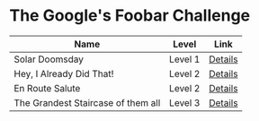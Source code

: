 # The Google's Foobar Challenge

| Name | Level | Link | 
| --- | --- | --- | 
|	Solar Doomsday	|	Level 1	| [Details](https://github.com/bharadhwaj/foobar/tree/main/level-1/1-solar-doomsday#readme) | 
|	Hey, I Already Did That!	|	Level 2	| [Details](https://github.com/bharadhwaj/foobar/tree/main/level-2/1-hey-i-already-did-that#readme) | 
|	En Route Salute |	Level 2	| [Details](https://github.com/bharadhwaj/foobar/tree/main/level-2/2-en-route-salute#readme) | 
|	The Grandest Staircase of them all |	Level 3	| [Details](https://github.com/bharadhwaj/foobar/tree/main/level-3/1-the-grandest-staircase-of-them-all#readme) | 
